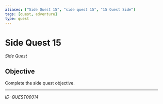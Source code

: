 ```yaml
---
aliases: ["Side Quest 15", "side quest 15", "15 Quest Side"]
tags: [quest, adventure]
type: quest
---
```


# Side Quest 15

*Side Quest*

## Objective
Complete the side quest objective.

---
*ID: QUEST00014*